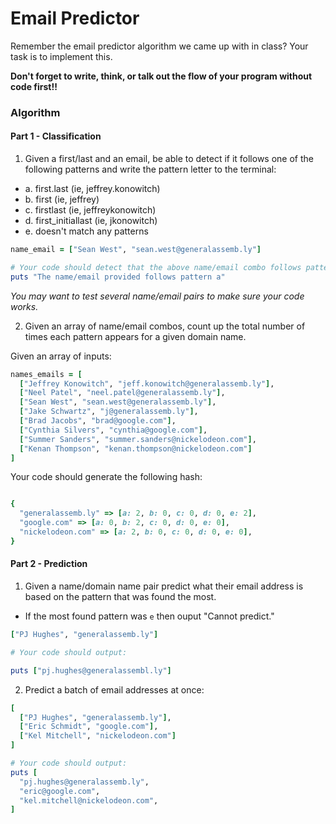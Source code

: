 # Email Predictor

Remember the email predictor algorithm we came up with in class? Your task is to implement this.

**Don't forget to write, think, or talk out the flow of your program without code first!!**

### Algorithm

#### Part 1 - Classification

1) Given a first/last and an email, be able to detect if it follows one of the following patterns and write the pattern letter to the terminal:
  * a. first.last (ie, jeffrey.konowitch)
  * b. first (ie, jeffrey)
  * c. firstlast (ie, jeffreykonowitch)
  * d. first_initiallast (ie, jkonowitch)
  * e. doesn't match any patterns

```ruby
name_email = ["Sean West", "sean.west@generalassemb.ly"]

# Your code should detect that the above name/email combo follows pattern a.
puts "The name/email provided follows pattern a"
```

*You may want to test several name/email pairs to make sure your code works.*

2) Given an array of name/email combos, count up the total number of times each pattern appears for a given domain name.

Given an array of inputs:
```ruby
names_emails = [ 
  ["Jeffrey Konowitch", "jeff.konowitch@generalassemb.ly"],
  ["Neel Patel", "neel.patel@generalassemb.ly"],
  ["Sean West", "sean.west@generalassemb.ly"],
  ["Jake Schwartz", "j@generalassemb.ly"],
  ["Brad Jacobs", "brad@google.com"],
  ["Cynthia Silvers", "cynthia@google.com"],
  ["Summer Sanders", "summer.sanders@nickelodeon.com"],
  ["Kenan Thompson", "kenan.thompson@nickelodeon.com"]
]
```

Your code should generate the following hash: 

```ruby

{
  "generalassemb.ly" => [a: 2, b: 0, c: 0, d: 0, e: 2],
  "google.com" => [a: 0, b: 2, c: 0, d: 0, e: 0],
  "nickelodeon.com" => [a: 2, b: 0, c: 0, d: 0, e: 0],
}

```

#### Part 2 - Prediction

1) Given a name/domain name pair predict what their email address is based on the pattern that was found the most.
  * If the most found pattern was `e` then ouput "Cannot predict."

```ruby
["PJ Hughes", "generalassemb.ly"]

# Your code should output:

puts ["pj.hughes@generalassembl.ly"]
```

2) Predict a batch of email addresses at once:

```ruby
[
  ["PJ Hughes", "generalassemb.ly"],
  ["Eric Schmidt", "google.com"],
  ["Kel Mitchell", "nickelodeon.com"]
]

# Your code should output:
puts [
  "pj.hughes@generalassemb.ly",
  "eric@google.com",
  "kel.mitchell@nickelodeon.com",
]
```
